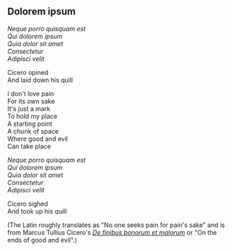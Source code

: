 ## Dolorem ipsum

_Neque porro quisquam est  
Qui dolorem ipsum  
Quia dolor sit amet  
Consectetur  
Adipisci velit_  

Cicero opined  
And laid down his quill  

I don't love pain  
For its own sake  
It's just a mark  
To hold my place  
A starting point  
A chunk of space  
Where good and evil  
Can take place  

_Neque porro quisquam est  
Qui dolorem ipsum  
Quia dolor sit amet  
Consectetur  
Adipisci velit_  

Cicero sighed  
And took up his quill  


(The Latin roughly translates as "No one seeks pain for pain's sake"
and is from Marcus Tullius Cicero's [_De finibus bonorum et malorum_](https://books.google.com/books?id=C0ZuoEMeeeAC&dq)
or "On the ends of good and evil".)
